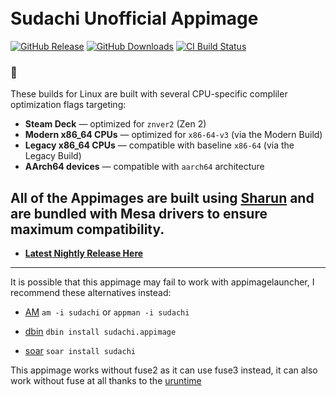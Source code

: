 <h1 align="left">
  <br>
  <b>Sudachi Unofficial Appimage</b>
  <br>
</h1>

[![GitHub Release](https://img.shields.io/github/v/release/pflyly/Sudachi-AppImage?label=Current%20Release)](https://github.com/pflyly/Sudachi-AppImage/releases/latest)
[![GitHub Downloads](https://img.shields.io/github/downloads/pflyly/Sudachi-AppImage/total?logo=github&label=GitHub%20Downloads)](https://github.com/pflyly/Sudachi-AppImage/releases/latest)
[![CI Build Status](https://github.com//pflyly/Sudachi-AppImage/actions/workflows/build%20sudachi.yml/badge.svg)](https://github.com/pflyly/Sudachi-AppImage/releases/latest)

### 🐧

These builds for Linux are built with several CPU-specific compliler optimization flags targeting:

- **Steam Deck** — optimized for `znver2` (Zen 2)
- **Modern x86_64 CPUs** — optimized for `x86-64-v3` (via the Modern Build)
- **Legacy x86_64 CPUs** — compatible with baseline `x86-64` (via the Legacy Build)
- **AArch64 devices** — compatible with `aarch64` architecture

All of the Appimages are built using [**Sharun**](https://github.com/VHSgunzo/sharun) and are bundled with **Mesa drivers** to ensure maximum compatibility.
---------------------------------------------------------------

* [**Latest Nightly Release Here**](https://github.com/pflyly/Sudachi-AppImage/releases/latest)

---------------------------------------------------------------

It is possible that this appimage may fail to work with appimagelauncher, I recommend these alternatives instead: 

* [AM](https://github.com/ivan-hc/AM) `am -i sudachi` or `appman -i sudachi`

* [dbin](https://github.com/xplshn/dbin) `dbin install sudachi.appimage`

* [soar](https://github.com/pkgforge/soar) `soar install sudachi`

This appimage works without fuse2 as it can use fuse3 instead, it can also work without fuse at all thanks to the [uruntime](https://github.com/VHSgunzo/uruntime)
